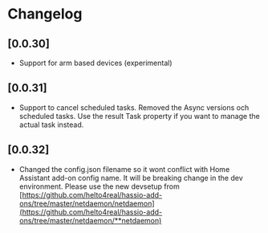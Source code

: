 # Changelog

## [0.0.30]

- Support for arm based devices (experimental)

## [0.0.31]

- Support to cancel scheduled tasks. Removed the Async versions och scheduled tasks. Use the result Task property if you want to manage the actual task instead.

## [0.0.32]

- Changed the config.json filename so it wont conflict with Home Assistant add-on config name. It will be breaking change in the dev environment. Please use the new devsetup from
  [https://github.com/helto4real/hassio-add-ons/tree/master/netdaemon/netdaemon](https://github.com/helto4real/hassio-add-ons/tree/master/netdaemon/**netdaemon)
